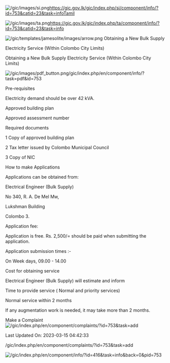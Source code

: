 <!-- Source: https://gic.gov.lk/gic/index.php/en/component/info/?id=753&catid=23&task=info -->

![/gic/images/si.png](/gic/images/si.png)https://gic.gov.lk/gic/index.php/si/component/info/?id=753&catid=23&task=infoTamil

![/gic/images/ta.png](/gic/images/ta.png)https://gic.gov.lk/gic/index.php/ta/component/info/?id=753&catid=23&task=info

![/gic/templates/jamesolite/images/arrow.png](/gic/templates/jamesolite/images/arrow.png) Obtaining a New Bulk Supply

Electricity Service (Within Colombo City Limits)

Obtaining a New Bulk Supply Electricity Service (Within Colombo City Limits)

![/gic/images/pdf_button.png](/gic/images/pdf_button.png)/gic/index.php/en/component/info/?task=pdf&id=753

Pre-requisites

Electricity demand should be over 42 kVA.

‍Approved building plan

Approved assessment number

Required documents

1 Copy of approved building plan

2 Tax letter issued by Colombo Municipal Council

3 Copy of NIC

How to make Applications

Applications can be obtained from:

Electrical Engineer (Bulk Supply)

No 340, R. A. De Mel Mw,

Lukshman Building

Colombo 3.

Application fee:

Application is free. Rs. 2,500/= should be paid when submitting the application.

Application submission times :-

On Week days, 09.00 - 14.00

Cost for obtaining service

Electrical Engineer (Bulk Supply) will estimate and inform

Time to provide service ( Normal and priority services)

Normal service within 2 months

If any augmentation work is needed, it may take more than 2 months.

Make a Complaint ![/gic/index.php/en/component/complaints/?id=753&task=add](/gic/index.php/en/component/complaints/?id=753&task=add)

Last Updated On: 2023-03-15 04:42:33

/gic/index.php/en/component/complaints/?id=753&task=add

![/gic/index.php/en/component/info/?id=416&task=info&back=0&pid=753](/gic/index.php/en/component/info/?id=416&task=info&back=0&pid=753)